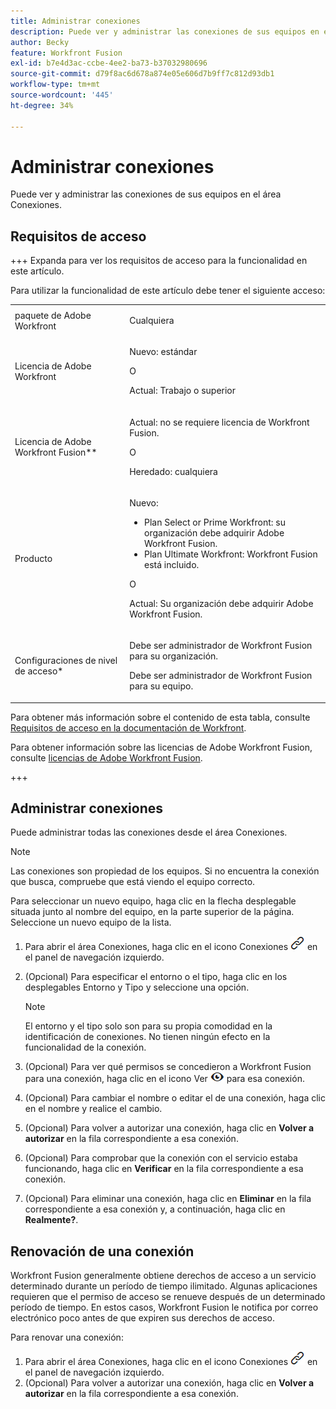 ```yaml
---
title: Administrar conexiones
description: Puede ver y administrar las conexiones de sus equipos en el área Conexiones.
author: Becky
feature: Workfront Fusion
exl-id: b7e4d3ac-ccbe-4ee2-ba73-b37032980696
source-git-commit: d79f8ac6d678a874e05e606d7b9ff7c812d93db1
workflow-type: tm+mt
source-wordcount: '445'
ht-degree: 34%

---
```


# Administrar conexiones

Puede ver y administrar las conexiones de sus equipos en el área Conexiones.

## Requisitos de acceso

+++ Expanda para ver los requisitos de acceso para la funcionalidad en este artículo.

Para utilizar la funcionalidad de este artículo debe tener el siguiente acceso:

<table style="table-layout:auto">
 <col> 
 <col> 
 <tbody> 
  <tr> 
   <td role="rowheader">paquete de Adobe Workfront 
   <td> <p>Cualquiera</p> </td> 
  </tr> 
  <tr data-mc-conditions=""> 
   <td role="rowheader">Licencia de Adobe Workfront</td> 
   <td> <p>Nuevo: estándar</p><p>O</p><p>Actual: Trabajo o superior</p> </td> 
  </tr> 
  <tr> 
   <td role="rowheader">Licencia de Adobe Workfront Fusion**</td> 
   <td>
   <p>Actual: no se requiere licencia de Workfront Fusion.</p>
   <p>O</p>
   <p>Heredado: cualquiera </p>
   </td> 
  </tr> 
  <tr> 
   <td role="rowheader">Producto</td> 
   <td>
   <p>Nuevo:</p> <ul><li>Plan Select or Prime Workfront: su organización debe adquirir Adobe Workfront Fusion.</li><li>Plan Ultimate Workfront: Workfront Fusion está incluido.</li></ul>
   <p>O</p>
   <p>Actual: Su organización debe adquirir Adobe Workfront Fusion.</p>
   </td> 
  </tr>
  <tr data-mc-conditions=""> 
   <td role="rowheader">Configuraciones de nivel de acceso*</td> 
   <td> 
     <p>Debe ser administrador de Workfront Fusion para su organización.</p>
     <p>Debe ser administrador de Workfront Fusion para su equipo.</p>
   </td> 
  </tr> 
   </td> 
  </tr> 
 </tbody> 
</table>

Para obtener más información sobre el contenido de esta tabla, consulte [Requisitos de acceso en la documentación de Workfront](/help/workfront-fusion/references/licenses-and-roles/access-level-requirements-in-documentation.md).

Para obtener información sobre las licencias de Adobe Workfront Fusion, consulte [licencias de Adobe Workfront Fusion](/help/workfront-fusion/set-up-and-manage-workfront-fusion/licensing-operations-overview/license-automation-vs-integration.md).

+++

## Administrar conexiones

Puede administrar todas las conexiones desde el área Conexiones.

>[!NOTE]
>
>Las conexiones son propiedad de los equipos. Si no encuentra la conexión que busca, compruebe que está viendo el equipo correcto.
>
>Para seleccionar un nuevo equipo, haga clic en la flecha desplegable situada junto al nombre del equipo, en la parte superior de la página. Seleccione un nuevo equipo de la lista.

1. Para abrir el área Conexiones, haga clic en el icono Conexiones ![Conexiones](assets/connections-icon.png) en el panel de navegación izquierdo.
1. (Opcional) Para especificar el entorno o el tipo, haga clic en los desplegables Entorno y Tipo y seleccione una opción.

   >[!NOTE]
   >
   >El entorno y el tipo solo son para su propia comodidad en la identificación de conexiones. No tienen ningún efecto en la funcionalidad de la conexión.

1. (Opcional) Para ver qué permisos se concedieron a Workfront Fusion para una conexión, haga clic en el icono Ver ![Ver permisos de conexión](assets/view-connection-permissions.png) para esa conexión.
1. (Opcional) Para cambiar el nombre o editar el de una conexión, haga clic en el nombre y realice el cambio.
1. (Opcional) Para volver a autorizar una conexión, haga clic en **Volver a autorizar** en la fila correspondiente a esa conexión.
1. (Opcional) Para comprobar que la conexión con el servicio estaba funcionando, haga clic en **Verificar** en la fila correspondiente a esa conexión.
1. (Opcional) Para eliminar una conexión, haga clic en **Eliminar** en la fila correspondiente a esa conexión y, a continuación, haga clic en **Realmente?**.

## Renovación de una conexión

Workfront Fusion generalmente obtiene derechos de acceso a un servicio determinado durante un período de tiempo ilimitado. Algunas aplicaciones requieren que el permiso de acceso se renueve después de un determinado período de tiempo. En estos casos, Workfront Fusion le notifica por correo electrónico poco antes de que expiren sus derechos de acceso.

Para renovar una conexión:

1. Para abrir el área Conexiones, haga clic en el icono Conexiones ![Conexiones](assets/connections-icon.png) en el panel de navegación izquierdo.
1. (Opcional) Para volver a autorizar una conexión, haga clic en **Volver a autorizar** en la fila correspondiente a esa conexión.
